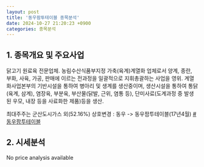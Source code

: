 ```yaml
---
layout: post
title: '동우팜투테이블 종목분석'
date: 2024-10-27 21:20:23 +0900
categories: 종목분석
---
```


## 1. 종목개요 및 주요사업

닭고기 원료육 전문업체. 농림수산식품부지정 가축(육계)계열화 업체로서 양계, 종란, 부화, 사육, 가공, 판매에 이르는 전과정을 일괄적으로 지휘총괄하는 사업을 영위. 계열화사업본부의 기반시설을 통하여 병아리 및 생계를 생산중이며, 생산시설을 통하여 통닭(육계, 삼계), 염장육, 부분육, 부산물(닭발, 근위, 염통 등), 단미사료(도계과정 중 발생된 우모, 내장 등을 사료화한 제품)등을 생산. 

최대주주는 군산도시가스 외(52.16%) 상호변경 : 동우 -> 동우팜투테이블(17년4월)
[#동우팜투테이블](#)

## 2. 시세분석

No price analysis available
